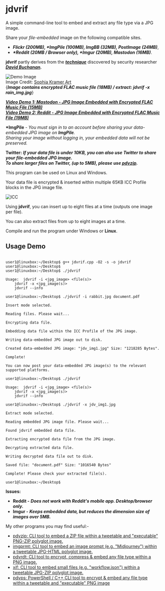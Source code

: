 # jdvrif

A simple command-line tool to embed and extract any file type via a JPG image.  

Share your *file-embedded* image on the following compatible sites.  

* ***Flickr (200MB), \*ImgPile (100MB), ImgBB (32MB), PostImage (24MB)***,
* ***\*Reddit (20MB / Browser only), \*Imgur (20MB), Mastodon (16MB)***.

**jdvrif** partly derives from the ***[technique](https://www.vice.com/en/article/bj4wxm/tiny-picture-twitter-complete-works-of-shakespeare-steganography)*** discovered by security researcher ***[David Buchanan](https://www.da.vidbuchanan.co.uk/).*** 

![Demo Image](https://github.com/CleasbyCode/jdvrif/blob/main/demo_image/song.jpg)  
Image Credit: [Sophia Kramer Art](https://twitter.com/sophiakramerart/status/1688014531807584256)  
{***Image contains encrypted FLAC music file (18MB) / extract:  jdvrif  -x  rain_img.jpg***}   

[***Video Demo 1: Mastodon - JPG Image Embedded with Encrypted FLAC Music File (15MB)***](https://youtu.be/S7O6-93vS_o)  
[***Video Demo 2: Reddit - JPG Image Embedded with Encrypted FLAC Music File (19MB)***](https://youtu.be/s_ejm3bd2Qg)  

**\*ImgPile** - *You must sign in to an account before sharing your data-embedded JPG image on **ImgPile**.  
Sharing your image without logging in, your embedded data will not be preserved.*

**Twitter:** ***If your data file is under 10KB, you can also use Twitter to share your *file-embedded* JPG image.  
To share larger files on Twitter, *(up to 5MB)*, please use [pdvzip](https://github.com/CleasbyCode/pdvzip).***  

This program can be used on Linux and Windows.

Your data file is encrypted & inserted within multiple 65KB ICC Profile blocks in the JPG image file.

![ICC](https://github.com/CleasbyCode/jdvrif/blob/main/demo_image/icc.png)  

Using **jdvrif**, you can insert up to eight files at a time (outputs one image per file).  

You can also extract files from up to eight images at a time.

Compile and run the program under Windows or **Linux**.

## Usage Demo

```console

user1@linuxbox:~/Desktop$ g++ jdvrif.cpp -O2 -s -o jdvrif
user1@linuxbox:~/Desktop$
user1@linuxbox:~/Desktop$ ./jdvrif 

Usage:  jdvrif -i <jpg_image> <file(s)>  
	jdvrif -x <jpg_image(s)>  
	jdvrif --info

user1@linuxbox:~/Desktop$ ./jdvrif -i rabbit.jpg document.pdf
  
Insert mode selected.

Reading files. Please wait...

Encrypting data file.

Embedding data file within the ICC Profile of the JPG image.

Writing data-embedded JPG image out to disk.

Created data-embedded JPG image: "jdv_img1.jpg" Size: "1218285 Bytes".

Complete!

You can now post your data-embedded JPG image(s) to the relevant supported platforms.
 
user1@linuxbox:~/Desktop$ ./jdvrif

Usage:  jdvrif -i <jpg_image> <file(s)>  
	jdvrif -x <jpg_image(s)>  
	jdvrif --info
        
user1@linuxbox:~/Desktop$ ./jdvrif -x jdv_img1.jpg

Extract mode selected.

Reading embedded JPG image file. Please wait...

Found jdvrif embedded data file.

Extracting encrypted data file from the JPG image.

Decrypting extracted data file.

Writing decrypted data file out to disk.

Saved file: "document.pdf" Size: "1016540 Bytes"

Complete! Please check your extracted file(s).

user1@linuxbox:~/Desktop$ 

```
**Issues:**
* **Reddit -** ***Does not work with Reddit's mobile app. Desktop/browser only.*** 
* **Imgur -** ***Keeps embedded data, but reduces the dimension size of images over 5MB.***

My other programs you may find useful:-  

* [pdvzip: CLI tool to embed a ZIP file within a tweetable and "executable" PNG-ZIP polyglot image.](https://github.com/CleasbyCode/pdvzip)
* [imgprmt: CLI tool to embed an image prompt (e.g. "Midjourney") within a tweetable JPG-HTML polyglot image.](https://github.com/CleasbyCode/imgprmt)
* [pdvrdt: CLI tool to encrypt, compress & embed any file type within a PNG image.](https://github.com/CleasbyCode/pdvrdt)
* [xif: CLI tool to embed small files (e.g. "workflow.json") within a tweetable JPG-ZIP polyglot image.](https://github.com/CleasbyCode/xif) 
* [pdvps: PowerShell / C++ CLI tool to encrypt & embed any file type within a tweetable and "executable" PNG image](https://github.com/CleasbyCode/pdvps)   

##

